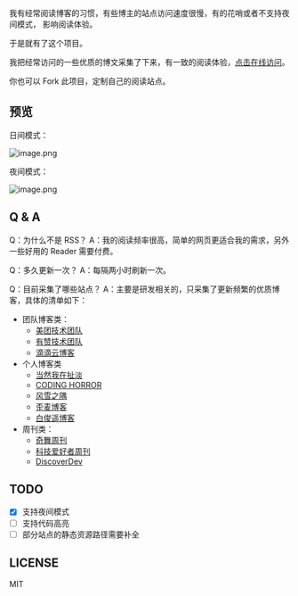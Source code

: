 我有经常阅读博客的习惯，有些博主的站点访问速度很慢，有的花哨或者不支持夜间模式， 影响阅读体验。

于是就有了这个项目。

我把经常访问的一些优质的博文采集了下来，有一致的阅读体验，[点击在线访问](http://hub.util.city)。

你也可以 Fork 此项目，定制自己的阅读站点。

## 预览

日间模式：

![image.png](https://poppython.oss-cn-beijing.aliyuncs.com/kis/ce8c91ee-cbc0-4c4c-87dd-01b2292f24c1.png)


夜间模式：

![image.png](https://poppython.oss-cn-beijing.aliyuncs.com/kis/536e260d-4703-4770-b719-9444fd9f6850.png)

## Q & A
Q：为什么不是 RSS？
A：我的阅读频率很高，简单的网页更适合我的需求，另外一些好用的 Reader 需要付费。

Q：多久更新一次？
A：每隔两小时刷新一次。

Q：目前采集了哪些站点？
A：主要是研发相关的，只采集了更新频繁的优质博客，具体的清单如下：
+ 团队博客类：
    + [美团技术团队](https://tech.meituan.com/)
    + [有赞技术团队](https://tech.youzan.com/)
    + [滴滴云博客](https://blog.didiyun.com/)
+ 个人博客类
    + [当然我在扯淡](http://www.yinwang.org/)
    + [CODING HORROR](https://blog.codinghorror.com/)
    + [风雪之隅](https://www.laruence.com/)
    + [歪麦博客](https://www.awaimai.com/)
    + [白俊遥博客](https://baijunyao.com/)
+ 周刊类：
    + [奇舞周刊](https://weekly.75.team/)
    + [科技爱好者周刊](http://www.ruanyifeng.com/blog/weekly/)
    + [DiscoverDev](https://www.discoverdev.io/archive)

## TODO
+ [x] 支持夜间模式
+ [ ] 支持代码高亮
+ [ ] 部分站点的静态资源路径需要补全

## LICENSE
MIT

